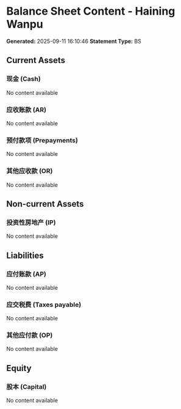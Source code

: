 # Balance Sheet Content - Haining Wanpu

**Generated:** 2025-09-11 16:10:46
**Statement Type:** BS

## Current Assets

### 现金 (Cash)

No content available

### 应收账款 (AR)

No content available

### 预付款项 (Prepayments)

No content available

### 其他应收款 (OR)

No content available

## Non-current Assets

### 投资性房地产 (IP)

No content available

## Liabilities

### 应付账款 (AP)

No content available

### 应交税费 (Taxes payable)

No content available

### 其他应付款 (OP)

No content available

## Equity

### 股本 (Capital)

No content available

